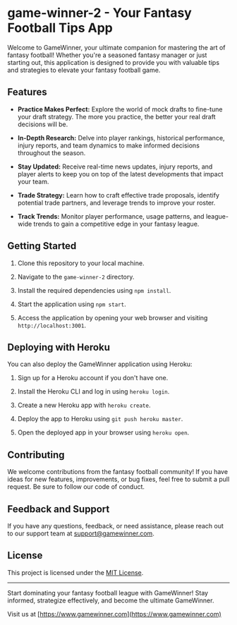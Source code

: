 # game-winner-2 - Your Fantasy Football Tips App

Welcome to GameWinner, your ultimate companion for mastering the art of fantasy football! Whether you're a seasoned fantasy manager or just starting out, this application is designed to provide you with valuable tips and strategies to elevate your fantasy football game.

## Features

- **Practice Makes Perfect:** Explore the world of mock drafts to fine-tune your draft strategy. The more you practice, the better your real draft decisions will be.

- **In-Depth Research:** Delve into player rankings, historical performance, injury reports, and team dynamics to make informed decisions throughout the season.

- **Stay Updated:** Receive real-time news updates, injury reports, and player alerts to keep you on top of the latest developments that impact your team.

- **Trade Strategy:** Learn how to craft effective trade proposals, identify potential trade partners, and leverage trends to improve your roster.

- **Track Trends:** Monitor player performance, usage patterns, and league-wide trends to gain a competitive edge in your fantasy league.

## Getting Started

1. Clone this repository to your local machine.

2. Navigate to the `game-winner-2` directory.

3. Install the required dependencies using `npm install`.

4. Start the application using `npm start`.

5. Access the application by opening your web browser and visiting `http://localhost:3001`.

## Deploying with Heroku

You can also deploy the GameWinner application using Heroku:

1. Sign up for a Heroku account if you don't have one.

2. Install the Heroku CLI and log in using `heroku login`.

3. Create a new Heroku app with `heroku create`.

4. Deploy the app to Heroku using `git push heroku master`.

5. Open the deployed app in your browser using `heroku open`.

## Contributing

We welcome contributions from the fantasy football community! If you have ideas for new features, improvements, or bug fixes, feel free to submit a pull request. Be sure to follow our code of conduct.

## Feedback and Support

If you have any questions, feedback, or need assistance, please reach out to our support team at support@gamewinner.com.

## License

This project is licensed under the [MIT License](LICENSE).

---

Start dominating your fantasy football league with GameWinner! Stay informed, strategize effectively, and become the ultimate GameWinner.

Visit us at [https://www.gamewinner.com](https://www.gamewinner.com)
